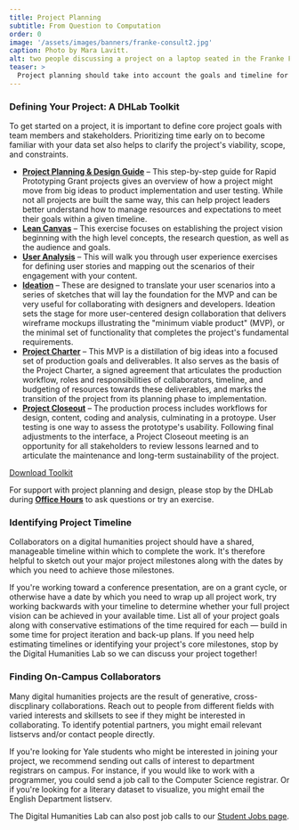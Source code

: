 ```yaml
---
title: Project Planning
subtitle: From Question to Computation
order: 0
image: '/assets/images/banners/franke-consult2.jpg'
caption: Photo by Mara Lavitt.
alt: two people discussing a project on a laptop seated in the Franke Family Digital Humanities Laboratory
teaser: >
  Project planning should take into account the goals and timeline for a project. This section provides strategies for articulating these goals and for incorporating user experience design into your project workflow.
---
```


### Defining Your Project: A DHLab Toolkit

To get started on a project, it is important to define core project goals with team members and stakeholders. Prioritizing time early on to become familiar with your data set also helps to clarify the project's viability, scope, and constraints. 

<ul>
  <li>
    <a href='{{site.baseurl}}/assets/docs/DH-ProjectPlanning.pdf' target='_blank'><b>Project Planning & Design Guide</b></a> – This step-by-step guide for Rapid Prototyping Grant projects gives an overview of how a project might move from big ideas to product implementation and user testing. While not all projects are built the same way, this can help project leaders better understand how to manage resources and expectations to meet their goals within a given timeline.<br>
  </li>
  <li>
    <a href='{{site.baseurl}}/assets/docs/DH-LeanCanvas.pdf' target='_blank'><b>Lean Canvas</b></a> – This exercise focuses on establishing the project vision beginning with the high level concepts, the research question, as well as the audience and goals.<br>
  </li>
  <li>
    <a href='{{site.baseurl}}/assets/docs/DH-User-Analysis.pdf' target='_blank'><b>User Analysis</b></a> – This will walk you through user experience exercises for defining user stories and mapping out the scenarios of their engagement with your content.<br>
  </li>
  <li>
    <a href='{{site.baseurl}}/assets/docs/DH-Ideation.pdf' target='_blank'><b>Ideation</b></a> – These are designed to translate your user scenarios into a series of sketches that will lay the foundation for the MVP and can be very useful for collaborating with designers and developers. Ideation sets the stage for more user-centered design collaboration that delivers wireframe mockups illustrating the "minimum viable product" (MVP), or the minimal set of functionality that completes the project's fundamental requirements.<br>
  </li>
  <li>
    <a href='{{site.baseurl}}/assets/docs/ProjectCharter-RPG.pdf' target='_blank'><b>Project Charter</b></a> – This MVP is a distillation of big ideas into a focused set of production goals and deliverables. It also serves as the basis of the Project Charter, a signed agreement that articulates the production workflow, roles and responsibilities of collaborators, timeline, and budgeting of resources towards these deliverables, and marks the transition of the project from its planning phase to implementation.<br>
  </li>
  <li>
    <a href='{{site.baseurl}}/assets/docs/Project-Close.pdf' target='_blank'><b>Project Closeout</b></a> – The production process includes workflows for design, content, coding and analysis, culminating in a protoype. User testing is one way to assess the prototype's usability. Following final adjustments to the interface, a Project Closeout meeting is an opportunity for all stakeholders to review lessons learned and to articulate the maintenance and long-term sustainability of the project.
  </li>
</ul>
<a href='{{ site.baseurl }}/assets/docs/DH-Project-Toolkit.pdf'
      class='color-button' target='_blank'>Download Toolkit</a>

For support with project planning and design, please stop by the DHLab during <a href='{{site.baseurl}}/resources/office-hours.html' target='_blank'><b>Office Hours</b></a> to ask questions or try an exercise.


### Identifying Project Timeline

Collaborators on a digital humanities project should have a shared, manageable timeline within which to complete the work. It's therefore helpful to sketch out your major project milestones along with the dates by which you need to achieve those milestones. 

If you're working toward a conference presentation, are on a grant cycle, or otherwise have a date by which you need to wrap up all project work, try working backwards with your timeline to determine whether your full project vision can be achieved in your available time. List all of your project goals along with conservative estimations of the time required for each — build in some time for project iteration and back-up plans. If you need help estimating timelines or identifying your project's core milestones, stop by the Digital Humanities Lab so we can discuss your project together!


### Finding On-Campus Collaborators

Many digital humanities projects are the result of generative, cross-discplinary collaborations. Reach out to people from different fields with varied interests and skillsets to see if they might be interested in collaborating. To identify potential partners, you might email relevant listservs and/or contact people directly.

If you're looking for Yale students who might be interested in joining your project, we recommend sending out calls of interest to department registrars on campus. For instance, if you would like to work with a programmer, you could send a job call to the Computer Science registrar. Or if you're looking for a literary dataset to visualize, you might email the English Department listserv.

The Digital Humanities Lab can also post job calls to our <a href='{{site.baseurl}}/opportunities/student-jobs.html' target='_blank'>Student Jobs page</a>.
